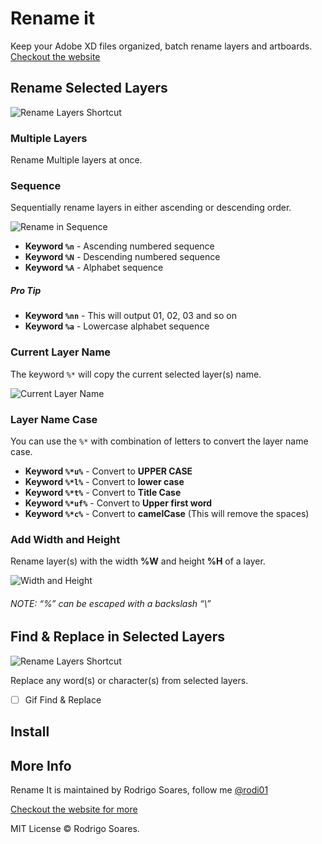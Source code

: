 # Rename it

Keep your Adobe XD files organized, batch rename layers and artboards. [Checkout the website](http://rodi01.github.io/RenameIt/)

## Rename Selected Layers

![Rename Layers Shortcut](https://github.com/rodi01/RenameIt/blob/master/docs/static/img/renameLayersShortcut.png?raw=true)

### Multiple Layers

Rename Multiple layers at once.

### Sequence

Sequentially rename layers in either ascending or descending order.

![Rename in Sequence](http://x.rodrigosoares.me.s3.amazonaws.com/images/renameIt/xd/sequence_rename.gif)

- **Keyword `%n`** - Ascending numbered sequence
- **Keyword `%N`** - Descending numbered sequence
- **Keyword `%A`** - Alphabet sequence

##### Pro Tip

- **Keyword `%nn`** - This will output 01, 02, 03 and so on
- **Keyword `%a`** - Lowercase alphabet sequence

### Current Layer Name

The keyword `%*` will copy the current selected layer(s) name.

![Current Layer Name](http://x.rodrigosoares.me.s3.amazonaws.com/images/renameIt/xd/layer_name.gif)

### Layer Name Case

You can use the `%*` with combination of letters to convert the layer name case.

- **Keyword `%*u%`** - Convert to **UPPER CASE**
- **Keyword `%*l%`** - Convert to **lower case**
- **Keyword `%*t%`** - Convert to **Title Case**
- **Keyword `%*uf%`** - Convert to **Upper first word**
- **Keyword `%*c%`** - Convert to **camelCase** (This will remove the spaces)

### Add Width and Height

Rename layer(s) with the width **%W** and height **%H** of a layer.

![Width and Height](http://x.rodrigosoares.me.s3.amazonaws.com/images/renameIt/xd/width_height.gif)

###### NOTE: “%” can be escaped with a backslash “\\”

## Find & Replace in Selected Layers

![Rename Layers Shortcut](https://github.com/rodi01/RenameIt/blob/master/docs/static/img/findReplaceShortcut.png?raw=true)

Replace any word(s) or character(s) from selected layers.

- [ ] Gif Find & Replace

<!-- ![Find & Replace](/docs/static/img/gifs/find_replace.gif) -->

<!-- ## Rename Artboards

![Rename Layers Shortcut](https://github.com/rodi01/RenameIt/blob/master/docs/static/img/renameArtboardShortcut.png?raw=true)


Rename selected artboards works the same way as rename selected layers. You don't need to select the artboard, it will automatically find the artboard of the selected layer(s).

![Rename Artboards](/docs/static/img/gifs/artboard_rename.gif) -->

## Install

## More Info

Rename It is maintained by Rodrigo Soares, follow me [@rodi01](https://twitter.com/rodi01)

[Checkout the website for more](http://rodi01.github.io/RenameIt/)

MIT License © Rodrigo Soares.
